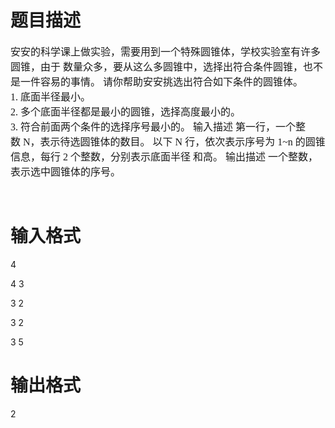 # 

 
 # 题目描述 
<p><span style="font-family: SimSun; font-size: 12pt;">安安的科学课上做实验，需要用到一个特殊圆锥体，学校实验室有许多圆锥，由于<span style="font-size: 12pt;">&nbsp;数量众多，要从这么多圆锥中，选择出符合条件圆锥，也不是一件容易的事情。<span style="font-size: 12pt;">&nbsp;请你帮助安安挑选出符合如下条件的圆锥体。<br />
<span style="font-family: Consolas; font-size: 12pt;">1.&nbsp;<span style="font-family: SimSun; font-size: 12pt;">底面半径最小。<br />
<span style="font-family: Consolas; font-size: 12pt;">2.&nbsp;<span style="font-family: SimSun; font-size: 12pt;">多个底面半径都是最小的圆锥，选择高度最小的。<br />
<span style="font-family: Consolas; font-size: 12pt;">3.&nbsp;<span style="font-family: SimSun; font-size: 12pt;">符合前面两个条件的选择序号最小的。<span style="font-size: 12pt;">&nbsp;输入描述<span style="font-size: 12pt;">&nbsp;第一行，一个整数&nbsp;<span style="font-family: Consolas; font-size: 12pt;">N<span style="font-family: SimSun; font-size: 12pt;">，表示待选圆锥体的数目。<span style="font-size: 12pt;">&nbsp;以下&nbsp;<span style="font-family: Consolas; font-size: 12pt;">N&nbsp;<span style="font-family: SimSun; font-size: 12pt;">行，依次表示序号为&nbsp;<span style="font-family: Consolas; font-size: 12pt;">1~n&nbsp;<span style="font-family: SimSun; font-size: 12pt;">的圆锥信息，每行&nbsp;<span style="font-family: Consolas; font-size: 12pt;">2&nbsp;<span style="font-family: SimSun; font-size: 12pt;">个整数，分别表示底面半径<span style="font-size: 12pt;">&nbsp;和高。<span style="font-size: 12pt;">&nbsp;输出描述<span style="font-size: 12pt;">&nbsp;一个整数，表示选中圆锥体的序号。<span style="font-size: 12pt;">&nbsp;</span></span></span></span></span></span></span></span></span></span></span></span></span></span></span></span></span></span></span></span></span></span></span></span></p>

<div>
<div>
<div>&nbsp;</div>
</div>
</div> 

 
 # 输入格式 
<p>4</p>

<p>4&nbsp;3</p>

<p>3&nbsp;2</p>

<p>3&nbsp;2</p>

<p>3&nbsp;5</p> 

 
 # 输出格式 
<p>2</p>

<p>&nbsp;</p> 
